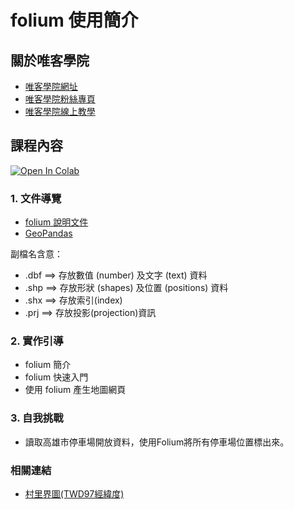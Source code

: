 # folium 使用簡介

## 關於唯客學院

* [唯客學院網址](http://www.vcdemy.com)
* [唯客學院粉絲專頁](https://www.facebook.com/vcdemy/)
* [唯客學院線上教學](https://khpy.teachable.com)

## 課程內容

[![Open In Colab](https://colab.research.google.com/assets/colab-badge.svg)](https://colab.research.google.com/github/victorgau/khpy_folium_intro/)

### 1. 文件導覽

* [folium 說明文件](http://python-visualization.github.io/folium/)
* [GeoPandas](https://geopandas.org/)

副檔名含意：
* .dbf ==> 存放數值 (number) 及文字 (text) 資料
* .shp ==> 存放形狀 (shapes) 及位置 (positions) 資料
* .shx ==> 存放索引(index)
* .prj ==> 存放投影(projection)資訊

### 2. 實作引導

* folium 簡介
* folium 快速入門
* 使用 folium 產生地圖網頁

### 3. 自我挑戰

* 讀取高雄市停車場開放資料，使用Folium將所有停車場位置標出來。

### 相關連結

* [村里界圖(TWD97經緯度)](https://data.gov.tw/dataset/7438)
